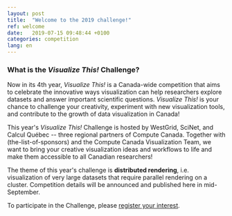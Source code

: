 ```yaml
---
layout: post
title:  "Welcome to the 2019 challenge!"
ref: welcome
date:   2019-07-15 09:48:44 +0100
categories: competition
lang: en
---
```


### What is the *Visualize This!* Challenge?

Now in its 4th year, *Visualize This!* is a Canada-wide competition that aims to celebrate the
innovative ways visualization can help researchers explore datasets and answer important scientific
questions. *Visualize This!* is your chance to challenge your creativity, experiment with new
visualization tools, and contribute to the growth of data visualization in Canada!

This year's *Visualize This!* Challenge is hosted by WestGrid, SciNet, and Calcul Québec -- three
regional partners of Compute Canada. Together with (the-list-of-sponsors) and the Compute Canada
Visualization Team, we want to bring your creative visualization ideas and workflows to life and make
them accessible to all Canadian researchers!

The theme of this year's challenge is **distributed rendering**, i.e. visualization of very large
datasets that require parallel rendering on a cluster. Competition details will be announced and
published here in mid-September.

To participate in the Challenge, please [register your interest]().




<!-- You’ll find this post in your `_posts` directory. Go ahead and edit it and re-build the site to see your changes. You can rebuild the site in many different ways, but the most common way is to run `jekyll serve`, which launches a web server and auto-regenerates your site when a file is updated. -->

<!-- To add new posts, simply add a file in the `_posts` directory that follows the convention `YYYY-MM-DD-name-of-post.ext` and includes the necessary front matter. Take a look at the source for this post to get an idea about how it works. -->

<!-- Jekyll also offers powerful support for code snippets: -->

<!-- {% highlight ruby %} -->
<!-- def print_hi(name) -->
<!--   puts "Hi, #{name}" -->
<!-- end -->
<!-- print_hi('Tom') -->
<!-- #=> prints 'Hi, Tom' to STDOUT. -->
<!-- {% endhighlight %} -->

<!-- Check out the [Jekyll docs][jekyll-docs] for more info on how to get the most out of Jekyll. File all bugs/feature requests at [Jekyll’s GitHub repo][jekyll-gh]. If you have questions, you can ask them on [Jekyll Talk][jekyll-talk]. -->

<!-- [jekyll-docs]: http://jekyllrb.com/docs/home -->
<!-- [jekyll-gh]:   https://github.com/jekyll/jekyll -->
<!-- [jekyll-talk]: https://talk.jekyllrb.com/ -->
